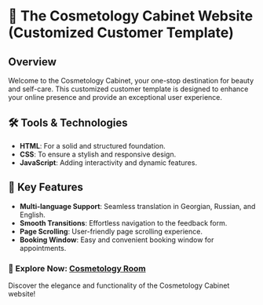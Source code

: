 # :nail_care: The Cosmetology Cabinet Website (Customized Customer Template)

## Overview
Welcome to the Cosmetology Cabinet, your one-stop destination for beauty and self-care. This customized customer template is designed to enhance your online presence and provide an exceptional user experience.

## :hammer_and_wrench: Tools & Technologies
- **HTML**: For a solid and structured foundation.
- **CSS**: To ensure a stylish and responsive design.
- **JavaScript**: Adding interactivity and dynamic features.

## :wrench: Key Features
- **Multi-language Support**: Seamless translation in Georgian, Russian, and English.
- **Smooth Transitions**: Effortless navigation to the feedback form.
- **Page Scrolling**: User-friendly page scrolling experience.
- **Booking Window**: Easy and convenient booking window for appointments.

### :link: Explore Now: [Cosmetology Room](https://margaritashch.github.io/CosRoom/#ge)

Discover the elegance and functionality of the Cosmetology Cabinet website!


